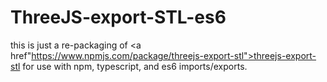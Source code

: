 # ThreeJS-export-STL-es6

this is just a re-packaging of <a href"https://www.npmjs.com/package/threejs-export-stl">threejs-export-stl</a> for use with npm, typescript, and es6 imports/exports.